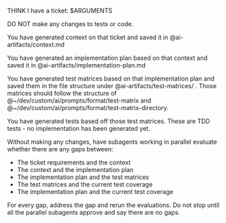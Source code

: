 THINK I have a ticket: $ARGUMENTS

DO NOT make any changes to tests or code.

You have generated context on that ticket and saved it in @ai-artifacts/context.md

You have generated an implementation plan based on that context and saved it in
@ai-artifacts/implementation-plan.md

You have generated test matrices based on that implementation plan and saved
them in the file structure under @ai-artifacts/test-matrices/ . Those matrices
should follow the structure of @~/dev/custom/ai/prompts/format/test-matrix and
@~/dev/custom/ai/prompts/format/test-matrix-directory.

You have generated tests based off those test matrices. These are TDD tests - no
implementation has been generated yet.

Without making any changes, have subagents working in parallel evaluate whether there are any gaps between:
- The ticket requirements and the context
- The context and the implementation plan
- The implementation plan and the test matrices
- The test matrices and the current test coverage
- The implementation plan and the current test coverage

For every gap, address the gap and rerun the evaluations. Do not stop until all
the parallel subagents approve and say there are no gaps.
